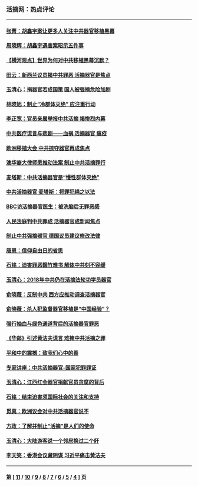 ### 活摘网：热点评论
---
#### [张菁：胡鑫宇案让更多人关注中共器官移植黑幕](../../pages/nf5879/n13929073.md?02150430) 
#### [周晓辉：胡鑫宇遇害案昭示五件事](../../pages/nf5879/n13921870.md?02150430) 
#### [【横河观点】世界为何对中共移植黑幕沉默？](../../pages/nf5879/n13244249.md?02150430) 
#### [田云：新西兰议员揭中共罪恶 活摘器官是焦点](../../pages/nf5879/n13070629.md?02150430) 
#### [玉清心：捐器官若成国策 国人被强摘危险加剧](../../pages/nf5879/n12802713.md?02150430) 
#### [林晓旭：制止“冷群体灭绝” 应注重行动](../../pages/nf5879/n12779736.md?02150430) 
#### [李正宽：官员亲属举报中共活摘 揭惨烈内幕](../../pages/nf5879/n12684490.md?02150430) 
#### [中共医疗谎言与悲剧——血祸 活摘器官 瘟疫](../../pages/nf5879/n12372103.md?02150430) 
#### [欧洲移植大会 中共掠夺器官再成焦点](../../pages/nf5879/n11538883.md?02150430) 
#### [澳华裔大律师愿推动法案 制止中共活摘罪行](../../pages/nf5879/n11377039.md?02150430) 
#### [麦塔斯：中共活摘器官是“慢性群体灭绝”](../../pages/nf5879/n11350529.md?02150430) 
#### [中共活摘器官 麦塔斯：将罪犯绳之以法](../../pages/nf5879/n11347973.md?02150430) 
#### [BBC访活摘器官医生：被洗脑后无罪恶感](../../pages/nf5879/n11335935.md?02150430) 
#### [人民法庭判中共罪成 活摘器官成新闻焦点](../../pages/nf5879/n11331578.md?02150430) 
#### [制止中共强摘器官 德国议员建议修改法律](../../pages/nf5879/n11249451.md?02150430) 
#### [唐恩：信仰自由日的省思](../../pages/nf5879/n11003525.md?02150430) 
#### [石铭：迫害罪恶罄竹难书  解体中共刻不容缓](../../pages/nf5879/n10942855.md?02150430) 
#### [玉清心：2018年中共仍在活摘法轮功学员器官](../../pages/nf5879/n10914646.md?02150430) 
#### [俞晓薇：反制中共 西方应推动调查活摘器官](../../pages/nf5879/n10794671.md?02150430) 
#### [俞晓薇：杀人犯监督器官移植是“中国经验”？](../../pages/nf5879/n10466427.md?02150430) 
#### [强行抽血与绿色通道背后的活摘器官罪恶](../../pages/nf5879/n10004708.md?02150430) 
#### [《华邮》引述黄洁夫谎言 难掩中共活摘之罪](../../pages/nf5879/n9642309.md?02150430) 
#### [平和中的震撼：致我们心中的善](../../pages/nf5879/n9021123.md?02150430) 
#### [专家讲座：中共活摘器官-国家犯罪罪证](../../pages/nf5879/n8828153.md?02150430) 
#### [玉清心：江西红会器官捐献官员贪腐的背后](../../pages/nf5879/n8522122.md?02150430) 
#### [石铭：结束迫害须国际社会的关注和支持](../../pages/nf5879/n8443497.md?02150430) 
#### [觅真：欧洲议会对中共活摘器官说不](../../pages/nf5879/n8337486.md?02150430) 
#### [方政：了解并制止“活摘”是人们的使命](../../pages/nf5879/n8329214.md?02150430) 
#### [玉清心：大陆游客说一个邻居换过二个肝](../../pages/nf5879/n8291404.md?02150430) 
#### [李天笑：香港会议藏阴谋 习近平痛击黄洁夫](../../pages/nf5879/n8241459.md?02150430) 

---
#### 第 [ [11](./11.md?02150430) / [10](./10.md?02150430) / [9](./9.md?02150430) / [8](./8.md?02150430) / [7](./7.md?02150430) / [6](./6.md?02150430) / [5](./5.md?02150430) / [4](./4.md?02150430) ] 页
